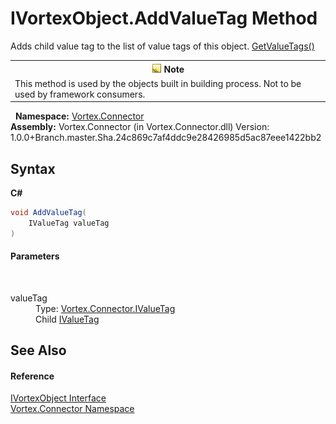 # IVortexObject.AddValueTag Method 
 

Adds child value tag to the list of value tags of this object. <a href="M_Vortex_Connector_IVortexObject_GetValueTags.md">GetValueTags()</a>
&nbsp;<table><tr><th>![Note](media/AlertNote.png) Note</th></tr><tr><td>This method is used by the objects built in building process. Not to be used by framework consumers.</td></tr></table>&nbsp;
**Namespace:**&nbsp;<a href="N_Vortex_Connector.md">Vortex.Connector</a><br />**Assembly:**&nbsp;Vortex.Connector (in Vortex.Connector.dll) Version: 1.0.0+Branch.master.Sha.24c869c7af4ddc9e28426985d5ac87eee1422bb2

## Syntax

**C#**<br />
``` C#
void AddValueTag(
	IValueTag valueTag
)
```


#### Parameters
&nbsp;<dl><dt>valueTag</dt><dd>Type: <a href="T_Vortex_Connector_IValueTag.md">Vortex.Connector.IValueTag</a><br />Child <a href="T_Vortex_Connector_IValueTag.md">IValueTag</a></dd></dl>

## See Also


#### Reference
<a href="T_Vortex_Connector_IVortexObject.md">IVortexObject Interface</a><br /><a href="N_Vortex_Connector.md">Vortex.Connector Namespace</a><br />